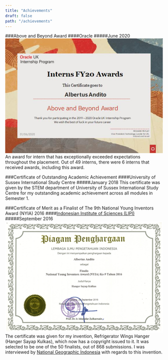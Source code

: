 ```yaml
---
title: "Achievements"
draft: false
path: "/achievements"
---
```


###Above and Beyond Award
####Oracle
#####June 2020
![Oracle Award](../images/oracle-award.jpg)
An award for intern that has exceptionally exceeded expectations throughout the placement. Out of 49 interns, there were 
6 interns that received awards, including this award.

###Certificate of Outstanding Academic Achievement
####University of Sussex International Study Centre
#####January 2018
This certificate was given by the STEM department of University of Sussex International Study Centre for my outstanding 
academic achievement across all modules in Semester 1.

###Certificate of Merit as a Finalist of The 9th National Young Inventors Award (NYIA) 2016
####[Indonesian Institute of Sciences (LIPI)](http://lipi.go.id/)
#####September 2016
![NYIA Award](../images/nyia-award.jpg)
The certificate was given for my invention, Refrigerator Wings Hanger (Hanger Sayap Kulkas), which now has a copyright issued to it. 
It was selected to be one of the 50 finalists, out of 868 submissions. I was interviewed by 
[National Geographic Indonesia](https://nationalgeographic.grid.id/read/13306734/hanger-sayap-kulkas-pengering-pakaian-ramah-lingkungan) 
with regards to this invention.